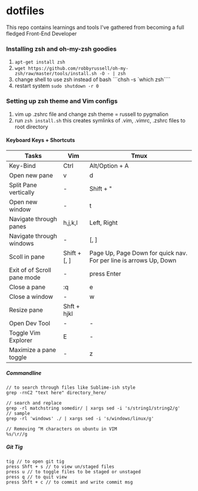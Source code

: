 dotfiles
=======================

This repo contains learnings and tools I've gathered from becoming a full fledged Front-End Developer

### Installing zsh and oh-my-zsh goodies
1. ```apt-get install zsh```
2. ```wget https://github.com/robbyrussell/oh-my-zsh/raw/master/tools/install.sh -O - | zsh```
3. change shell to use zsh instead of bash ```chsh -s `which zsh````
4. restart system ```sudo shutdown -r 0```

### Setting up zsh theme and Vim configs
1. vim up .zshrc file and change zsh theme = russell to pygmalion
2. run ```zsh install.sh``` this creates symlinks of .vim, .vimrc, .zshrc files to root directory

#### Keyboard Keys + Shortcuts
Tasks | Vim | Tmux
--- | --- | ---
Key-Bind | Ctrl | Alt/Option + A
Open new pane | v | d
Split Pane vertically | - | Shift + "
Open new window | - | t
Navigate through panes | h,j,k,l | Left, Right
Navigate through windows | - | [, ]
Scoll in pane | Shift + [, ] | Page Up, Page Down for quick nav. For per line is arrows Up, Down
Exit of of Scroll pane mode | - | press Enter
Close a pane | :q | e
Close a window | - | w
Resize pane | Shft + hjkl
Open Dev Tool | - | -
Toggle Vim Explorer | E | -
Maximize a pane toggle | - | z

##### Commandline 
```
// to search through files like Sublime-ish style
grep -rnC2 "text here" directory_here/

// search and replace
grep -rl matchstring somedir/ | xargs sed -i 's/string1/string2/g'
// sample
grep -rl 'windows' ./ | xargs sed -i 's/windows/linux/g'

// Removing ^M characters on ubuntu in VIM
%s/\r//g
```
##### Git Tig
```
tig // to open git tig
press Shft + s // to view un/staged files
press u // to toggle files to be staged or unstaged
press q // to quit view
press Shft + c // to commit and write commit msg
```
